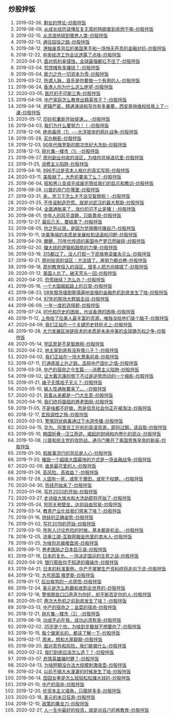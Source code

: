 ## 炒股拌饭
1. 2019-02-26, [剩女的悖论-炒股拌饭 ](剩女的悖论.md)
1. 2019-08-09, [从成长经历读懂反复无常的特朗普到底想干嘛-炒股拌饭 ](从成长经历读懂反复无常的特朗普到底想干嘛.md)
1. 2019-02-10, [从流浪地球到赡养人类-炒股拌饭 ](从流浪地球到赡养人类.md)
1. 2019-02-13, [通往奴役之路-炒股拌饭 ](通往奴役之路.md)
1. 2019-08-12, [港独废青背后的美国黑手和一场悄无声息的金融对抗-炒股拌饭 ](港独废青背后的美国黑手和一场悄无声息的金融对抗.md)
1. 2018-12-22, [中央经济工作会议透露了点啥-炒股拌饭 ](中央经济工作会议透露了点啥.md)
1. 2020-04-21, [面对低利率侵蚀，全球最强都扛不住了-炒股拌饭 ](面对低利率侵蚀全球最强都扛不住了.md)
1. 2019-03-04, [煎饼摊有多赚钱？-炒股拌饭 ](煎饼摊有多赚钱.md)
1. 2019-05-04, [能力之外一切资本为零-炒股拌饭 ](能力之外一切资本为零.md)
1. 2019-03-22, [所谓人脉，首先是你要做一个有用的人-炒股拌饭 ](所谓人脉首先是你要做一个有用的人.md)
1. 2019-06-24, [香港人你为什么这么绝望-炒股拌饭 ](香港人你为什么这么绝望.md)
1. 2020-03-05, [医疗的不可能三角-炒股拌饭 ](医疗的不可能三角.md)
1. 2019-04-09, [中产家庭怎么教育出精英孩子？-炒股拌饭 ](中产家庭怎么教育出精英孩子.md)
1. 2019-04-14, [逻辑严密，精通演讲和写作有多重要，西安奔驰维权给我上了一课-炒股拌饭 ](逻辑严密精通演讲和写作有多重要西安奔驰维权给我上了一课.md)
1. 2020-05-17, [印钞机重新开始提速。。-炒股拌饭 ](印钞机重新开始提速.md)
1. 2019-04-03, [我们为什么要努力！！-炒股拌饭 ](我们为什么要努力.md)
1. 2018-12-06, [绝命毒师（1）---大洋彼岸的鸦片战争-炒股拌饭 ](绝命毒师1大洋彼岸的鸦片战争.md)
1. 2019-05-28, [买办魅影-炒股拌饭 ](买办魅影.md)
1. 2019-12-03, [90年代俄罗斯的那次世纪大洗劫-炒股拌饭 ](90年代俄罗斯的那次世纪大洗劫.md)
1. 2018-12-13, [碎片集--楼市（1）-炒股拌饭 ](碎片集楼市1.md)
1. 2019-09-27, [原创副业创收的误区，为啥你总掉进坑里-炒股拌饭 ](原创副业创收的误区为啥你总掉进坑里.md)
1. 2019-11-25, [消费主义陷阱-炒股拌饭 ](消费主义陷阱.md)
1. 2019-04-16, [996不过是资本人格化的真实写照-炒股拌饭 ](996不过是资本人格化的真实写照.md)
1. 2020-03-11, [美股崩了，大危机要来了么？-炒股拌饭 ](美股崩了大危机要来了么.md)
1. 2019-06-04, [昭和男儿变成平成废宅带给我们的启示和教训-炒股拌饭 ](昭和男儿变成平成废宅带给我们的启示和教训.md)
1. 2019-08-28, [川普的命门在哪里-炒股拌饭 ](川普的命门在哪里.md)
1. 2019-03-31, [来，学习下怎么才不会交智商税！-炒股拌饭 ](来学习下怎么才不会交智商税.md)
1. 2020-01-25, [不传谣制造恐慌，就是对武汉的最大帮助-炒股拌饭 ](不传谣制造恐慌就是对武汉的最大帮助.md)
1. 2019-09-04, [全面通胀来了，涨价的可不止是猪！-炒股拌饭 ](全面通胀来了涨价的可不止是猪.md)
1. 2019-08-01, [中年人的风平浪静，只能靠命-炒股拌饭 ](中年人的风平浪静只能靠命.md)
1. 2019-12-27, [最后几天，要结束了-炒股拌饭 ](最后几天要结束了.md)
1. 2019-08-05, [你之所以哭，是因为觉得哪吒像自己-炒股拌饭 ](你之所以哭是因为觉得哪吒像自己.md)
1. 2019-10-11, [中美争端的本质是发展权和话语权问题-炒股拌饭 ](中美争端的本质是发展权和话语权问题.md)
1. 2019-04-29, [醒醒，70年代传颂的美国中产梦已然破碎-炒股拌饭 ](醒醒70年代传颂的美国中产梦已然破碎.md)
1. 2019-02-20, [赚大钱的逻辑和趋势的力量-炒股拌饭 ](赚大钱的逻辑和趋势的力量.md)
1. 2019-03-19, [315都过了，没人打假一下民族脊梁崔永元么-炒股拌饭 ](315都过了没人打假一下民族脊梁崔永元么.md)
1. 2019-10-21, [原创投资的误区：方法错了，再努力都白瞎-炒股拌饭 ](原创投资的误区方法错了再努力都白瞎.md)
1. 2019-09-18, [原创教育投入的误区，很多人把方向搞错了-炒股拌饭 ](原创教育投入的误区很多人把方向搞错了.md)
1. 2020-01-12, [美国人怂了，破天荒头一回-炒股拌饭 ](美国人怂了破天荒头一回.md)
1. 2020-04-20, [恐慌继续？怎么办？-炒股拌饭 ](恐慌继续怎么办.md)
1. 2019-05-16, [一个大国崛起路上的日常-炒股拌饭 ](一个大国崛起路上的日常.md)
1. 2019-08-23, [08年那场墙倒屋塌遍地哀嚎的金融危机到底发生了啥-炒股拌饭 ](08年那场墙倒屋塌遍地哀嚎的金融危机到底发生了啥.md)
1. 2019-07-04, [97年的那场大鳄狙击战-炒股拌饭 ](97年的那场大鳄狙击战.md)
1. 2019-06-09, [一年一度的选择题-炒股拌饭 ](一年一度的选择题.md)
1. 2019-07-24, [时代和历史的困局，也谈香港的困境-炒股拌饭 ](时代和历史的困局也谈香港的困境.md)
1. 2019-11-12, [上帝给了拉美人最丰富的资源，唯独没给他们装个脑子-炒股拌饭 ](上帝给了拉美人最丰富的资源唯独没给他们装个脑子.md)
1. 2020-04-09, [我们正站在一个关键历史转折点上-炒股拌饭 ](我们正站在一个关键历史转折点上.md)
1. 2019-10-28, [大力发展区块链技术的本质是未来中美的全球铸币权之争-炒股拌饭 ](大力发展区块链技术的本质是未来中美的全球铸币权之争.md)
1. 2020-05-14, [学区房是不是智商税-炒股拌饭 ](学区房是不是智商税.md)
1. 2020-04-22, [地主家到底有没有傻儿子？-炒股拌饭 ](地主家到底有没有傻儿子.md)
1. 2020-04-02, [我们正站在一场大萧条前夜-炒股拌饭 ](我们正站在一场大萧条前夜.md)
1. 2019-07-11, [打通底层上升之路，击碎中产固化之墙-炒股拌饭 ](打通底层上升之路击碎中产固化之墙.md)
1. 2019-03-28, [中产的宿命之今生篇----消费主义陷阱-炒股拌饭 ](中产的宿命之今生篇消费主义陷阱.md)
1. 2019-09-02, [证大戴志康的倒下不过是逆势而动的一个缩影-炒股拌饭 ](证大戴志康的倒下不过是逆势而动的一个缩影.md)
1. 2019-01-21, [婊子无情戏子无义？-炒股拌饭 ](婊子无情戏子无义.md)
1. 2020-05-10, [输入性通胀要来了。。-炒股拌饭 ](输入性通胀要来了.md)
1. 2020-02-21, [慈善从来都是一门大生意-炒股拌饭 ](慈善从来都是一门大生意.md)
1. 2020-04-16, [我们终将面临的养老困局-炒股拌饭 ](我们终将面临的养老困局.md)
1. 2019-11-05, [不是啥都不好做，而是信息社会你正在被淘汰-炒股拌饭 ](不是啥都不好做而是信息社会你正在被淘汰.md)
1. 2018-12-17, [宏观调控之殇-炒股拌饭 ](宏观调控之殇.md)
1. 2020-02-03, [警惕冠状病毒通过下水道传播-炒股拌饭 ](警惕冠状病毒通过下水道传播.md)
1. 2020-04-15, [华为、阿里员工在听的英语资源，即将过期，请自取-炒股拌饭 ](华为阿里员工在听的英语资源即将过期请自取.md)
1. 2019-05-10, [韩国折叠--汉江奇迹、崛起的财阀和内卷化的民众-炒股拌饭 ](韩国折叠汉江奇迹崛起的财阀和内卷化的民众.md)
1. 2019-10-08, [川普和民主党的攻防战，通乌门撕开了美国贵族皇帝的新装-炒股拌饭 ](川普和民主党的攻防战通乌门撕开了美国贵族皇帝的新装.md)
1. 2019-01-30, [假故事流行的背后是人心-炒股拌饭 ](假故事流行的背后是人心.md)
1. 2019-11-20, [摧毁一个超级大国最快的方式是一场金融战争-炒股拌饭 ](摧毁一个超级大国最快的方式是一场金融战争.md)
1. 2020-02-09, [谁是最可爱的人-炒股拌饭 ](谁是最可爱的人.md)
1. 2019-01-26, [高风险，高收益？-炒股拌饭 ](高风险高收益.md)
1. 2018-12-28, [人固有一死，或死于莆田，或死于权健。-炒股拌饭 ](人固有一死或死于莆田或死于权健.md)
1. 2020-04-30, [热钱开始来了-炒股拌饭 ](热钱开始来了.md)
1. 2020-01-06, [写在2020的开始-炒股拌饭 ](写在2020的开始.md)
1. 2020-03-27, [史诗级大放水和大洗劫即将开始了-炒股拌饭 ](史诗级大放水和大洗劫即将开始了.md)
1. 2019-05-24, [穷则关税壁垒，达则自由贸易-炒股拌饭 ](穷则关税壁垒达则自由贸易.md)
1. 2019-03-14, [教育产业化给我们带来了啥？-炒股拌饭 ](教育产业化给我们带来了啥.md)
1. 2019-01-16, [拼娃的正确姿势-炒股拌饭 ](拼娃的正确姿势.md)
1. 2019-01-02, [写在2019的开始-炒股拌饭 ](写在2019的开始.md)
1. 2019-03-10, [所有人讨论危险的时候，基本都是机会。-炒股拌饭 ](所有人讨论危险的时候基本都是机会.md)
1. 2018-12-05, [流量江湖-互联网掘金热里的卖水人-炒股拌饭 ](流量江湖互联网掘金热里的卖水人.md)
1. 2019-01-25, [为啥你总做接盘侠-炒股拌饭 ](为啥你总做接盘侠.md)
1. 2019-09-11, [养老困局之日本启示录-炒股拌饭 ](养老困局之日本启示录.md)
1. 2019-07-18, [日本的复仇，一场决定国运的生死之战-炒股拌饭 ](日本的复仇一场决定国运的生死之战.md)
1. 2020-04-26, [银行那些你不知道的骚操作-炒股拌饭 ](银行那些你不知道的骚操作.md)
1. 2019-04-21, [日本的标准案例，中产不掌握生产资料终将走向下流-炒股拌饭 ](日本的标准案例中产不掌握生产资料终将走向下流.md)
1. 2019-12-10, [大号民国 俄罗斯-炒股拌饭 ](大号民国俄罗斯.md)
1. 2019-01-17, [后台挨骂的一点感悟-炒股拌饭 ](后台挨骂的一点感悟.md)
1. 2019-12-24, [美元是怎么称霸和收割全世界的-炒股拌饭 ](美元是怎么称霸和收割全世界的.md)
1. 2019-12-16, [警惕那些口口声声为你好，却不断否定你的人-炒股拌饭 ](警惕那些口口声声为你好却不断否定你的人.md)
1. 2020-05-07, [两次大危机之前到底发生了啥？-炒股拌饭 ](两次大危机之前到底发生了啥.md)
1. 2019-03-13, [中产的宿命之：韭菜的宿命-炒股拌饭 ](中产的宿命之韭菜的宿命.md)
1. 2018-12-21, [碎片集--楼市（2）-炒股拌饭 ](碎片集楼市2.md)
1. 2019-06-19, [功成不必在我，成功必须有我-炒股拌饭 ](功成不必在我成功必须有我.md)
1. 2019-02-02, [35岁是个坎，为啥到岁数就不想要你了-炒股拌饭 ](35岁是个坎为啥到岁数就不想要你了.md)
1. 2019-10-15, [每个做家长的，都该了解一下-炒股拌饭 ](每个做家长的都该了解一下.md)
1. 2019-02-17, [周末，想和大家聊聊-炒股拌饭 ](周末想和大家聊聊.md)
1. 2019-09-20, [面对意外和风险，我们能做什么-炒股拌饭 ](面对意外和风险我们能做什么.md)
1. 2020-02-22, [我们到底应该怎么选？？-炒股拌饭 ](我们到底应该怎么选.md)
1. 2019-03-07, [悲情英雄褚时健？-炒股拌饭 ](悲情英雄褚时健.md)
1. 2020-04-13, [为啥短期没办法大规模刺激夜壶-炒股拌饭 ](为啥短期没办法大规模刺激夜壶.md)
1. 2019-02-24, [以前不搞大水漫灌的时候发生了啥-炒股拌饭 ](以前不搞大水漫灌的时候发生了啥.md)
1. 2019-06-14, [田园女拳是怎么轻轻松松赚大钱的-炒股拌饭 ](田园女拳是怎么轻轻松松赚大钱的.md)
1. 2019-01-10, [中产的宿命-炒股拌饭 ](中产的宿命.md)
1. 2019-12-20, [挖资本主义墙角，只服拼多多-炒股拌饭 ](挖资本主义墙角只服拼多多.md)
1. 2020-03-18, [美元的末日狂奔-炒股拌饭 ](美元的末日狂奔.md)
1. 2018-12-10, [政策的屠龙刀-炒股拌饭 ](政策的屠龙刀.md)
1. 2020-02-27, [人一生中最好的投资，就是对自己的再教育-炒股拌饭 ](人一生中最好的投资就是对自己的再教育.md)
